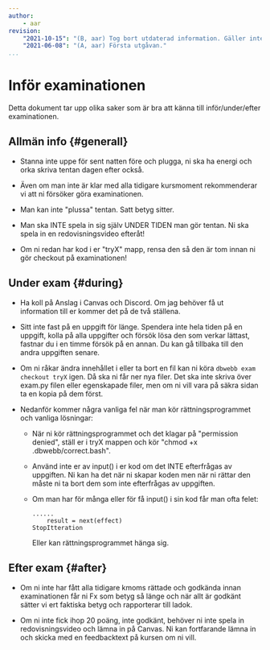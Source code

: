 ```yaml
---
author:
    - aar
revision:
    "2021-10-15": "(B, aar) Tog bort utdaterad information. Gäller inte för dbwebb test."
    "2021-06-08": "(A, aar) Första utgåvan."
...
```

Inför examinationen
================================

Detta dokument tar upp olika saker som är bra att känna till inför/under/efter examinationen.

<!-- more -->



Allmän info {#generall}
--------------------------------

- Stanna inte uppe för sent natten före och plugga, ni ska ha energi och orka skriva tentan dagen efter också.

- Även om man inte är klar med alla tidigare kursmoment rekommenderar vi att ni försöker göra examinationen.

- Man kan inte "plussa" tentan. Satt betyg sitter.

- Man ska INTE spela in sig själv UNDER TIDEN man gör tentan. Ni ska spela in en redovisningsvideo efteråt!

- Om ni redan har kod i er "tryX" mapp, rensa den så den är tom innan ni gör checkout på examinationen!


Under exam {#during}
--------------------------------

- Ha koll på Anslag i Canvas och Discord. Om jag behöver få ut information till er kommer det på de två ställena.

- Sitt inte fast på en uppgift för länge. Spendera inte hela tiden på en uppgift, kolla på alla uppgifter och försök lösa den som verkar lättast, fastnar du i en timme försök på en annan. Du kan gå tillbaka till den andra uppgiften senare.

- Om ni råkar ändra innehållet i eller ta bort en fil kan ni köra `dbwebb exam checkout tryX` igen. Då ska ni får ner nya filer. Det ska inte skriva över exam.py filen eller egenskapade filer, men om ni vill vara på säkra sidan ta en kopia på dem först.

- Nedanför kommer några vanliga fel när man kör rättningsprogrammet och vanliga lösningar:

   - När ni kör rättningsprogrammet och det klagar på "permission denied", ställ er i tryX mappen och kör "chmod +x .dbwebb/correct.bash".

    - Använd inte er av input() i er kod om det INTE efterfrågas av uppgiften. Ni kan ha det när ni skapar koden men när ni rättar den måste ni ta bort dem som inte efterfrågas av uppgiften.

    - Om man har för många eller för få input() i sin kod får man ofta felet:

        ```
        ......
            result = next(effect)
        StopItteration
        ```

        Eller kan rättningsprogrammet hänga sig.



Efter exam {#after}
-------------------------------

- Om ni inte har fått alla tidigare kmoms rättade och godkända innan examinationen får ni Fx som betyg så länge och när allt är godkänt sätter vi ert faktiska betyg och rapporterar till ladok.

- Om ni inte fick ihop 20 poäng, inte godkänt, behöver ni inte spela in redovisningsvideo och lämna in på Canvas. Ni kan fortfarande lämna in och skicka med en feedbacktext på kursen om ni vill.
